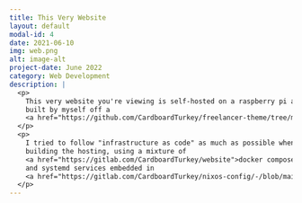 ```yaml
---
title: This Very Website
layout: default
modal-id: 4
date: 2021-06-10
img: web.png
alt: image-alt
project-date: June 2022
category: Web Development
description: |
  <p>
    This very website you're viewing is self-hosted on a raspberry pi and was
    built by myself off a
    <a href="https://github.com/CardboardTurkey/freelancer-theme/tree/my-portfolio">jekyll theme</a>.
  </p>
  <p>
    I tried to follow "infrastructure as code" as much as possible when
    building the hosting, using a mixture of
    <a href="https://gitlab.com/CardboardTurkey/website">docker compose</a>
    and systemd services embedded in 
    <a href="https://gitlab.com/CardboardTurkey/nixos-config/-/blob/main/user-config/other/webserver.nix">nix</a>.
  </p>
---
```

